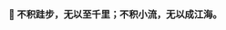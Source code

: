 ### 🌱 不积跬步，无以至千里；不积小流，无以成江海。

<!-- bg_color=60,f7b267,f25c54&text_color=fff&title_color=fff&icon_color=fff-->
<!-- ![Stats](https://github-readme-stats.vercel.app/api?username=yiwenlong&include_all_commits=true&hide_border=true&theme=graywhite) 
[![Top Langs](https://github-readme-stats.vercel.app/api/top-langs/?username=anuraghazra&langs_count=4)](https://github.com/anuraghazra/github-readme-stats) -->

<!--
**yiwenlong/yiwenlong** is a ✨ _special_ ✨ repository because its `README.md` (this file) appears on your GitHub profile.

Here are some ideas to get you started:

- 🔭 I’m currently working on ...
- 🌱 I’m currently learning ...
- 👯 I’m looking to collaborate on ...
- 🤔 I’m looking for help with ...
- 💬 Ask me about ...
- 📫 How to reach me: ...
- 😄 Pronouns: ...
- ⚡ Fun fact: ...
-->
